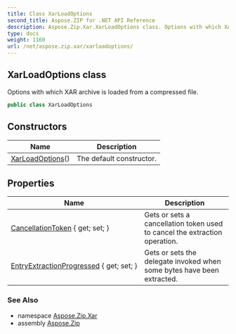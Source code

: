 ```yaml
---
title: Class XarLoadOptions
second_title: Aspose.ZIP for .NET API Reference
description: Aspose.Zip.Xar.XarLoadOptions class. Options with which XAR archive is loaded from a compressed file
type: docs
weight: 1160
url: /net/aspose.zip.xar/xarloadoptions/
---
```

## XarLoadOptions class

Options with which XAR archive is loaded from a compressed file.

```csharp
public class XarLoadOptions
```

## Constructors

| Name | Description |
| --- | --- |
| [XarLoadOptions](xarloadoptions/)() | The default constructor. |

## Properties

| Name | Description |
| --- | --- |
| [CancellationToken](../../aspose.zip.xar/xarloadoptions/cancellationtoken/) { get; set; } | Gets or sets a cancellation token used to cancel the extraction operation. |
| [EntryExtractionProgressed](../../aspose.zip.xar/xarloadoptions/entryextractionprogressed/) { get; set; } | Gets or sets the delegate invoked when some bytes have been extracted. |

### See Also

* namespace [Aspose.Zip.Xar](../../aspose.zip.xar/)
* assembly [Aspose.Zip](../../)


